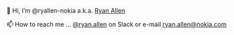 👋 Hi, I’m @ryallen-nokia a.k.a. 
[Ryan Allen](https://team.deepfield.com/post/635788078475264000/ryan-allen-job-description-i-work-on-web-pages)

📫 How to reach me ... [@ryan.allen](https://app.slack.com/client/TFGS7ELFJ/D01FFN1644V/user_profile/U01FC346CF8) on Slack 
or e-mail [ryan.allen@nokia.com](mailto:ryan.allen@nokia.com)
